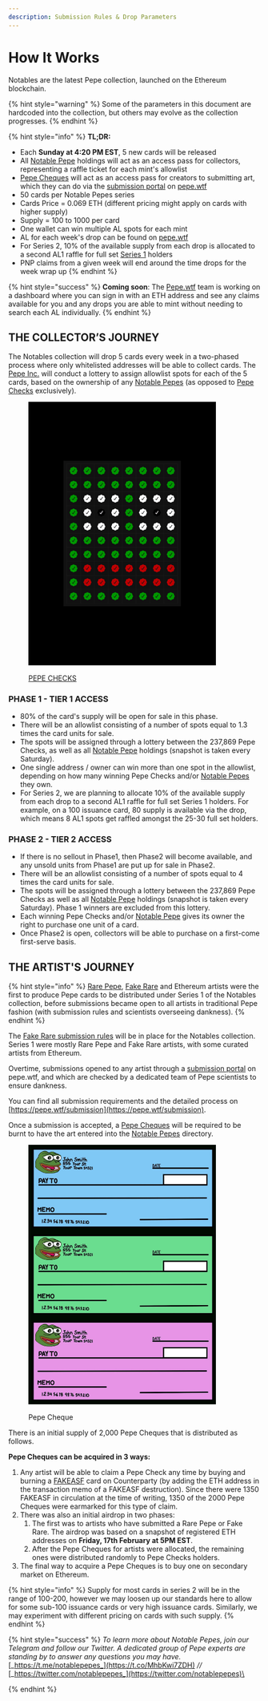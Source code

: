 ```yaml
---
description: Submission Rules & Drop Parameters
---
```


# How It Works

Notables are the latest Pepe collection, launched on the Ethereum blockchain.

{% hint style="warning" %}
Some of the parameters in this document are hardcoded into the collection, but others may evolve as the collection progresses.
{% endhint %}

{% hint style="info" %}
**TL;DR:**

* Each **Sunday at 4:20 PM EST**, 5 new cards will be released
* All [Notable Pepe](https://pepe.wtf/collection/notable-pepes) holdings will act as an access pass for collectors, representing a raffle ticket for each mint's allowlist
* [Pepe Cheques](https://pepe.wtf/asset/Pepe-Cheques) will act as an access pass for creators to submitting art, which they can do via the [submission portal](https://pepe.wtf/submission) on [pepe.wtf](../pepe.wtf.md)
* 50 cards per Notable Pepes series
* Cards Price = 0.069 ETH (different pricing might apply on cards with higher supply)
* Supply = 100 to 1000 per card
* One wallet can win multiple AL spots for each mint
* AL for each week's drop can be found on [pepe.wtf](../pepe.wtf.md)
* For Series 2, 10% of the available supply from each drop is allocated to a second AL1 raffle for full set [Series 1](https://pepe.wtf/collection/notable-pepes) holders
* PNP claims from a given week will end around the time drops for the week wrap up
{% endhint %}

{% hint style="success" %}
**Coming soon**: The [Pepe.wtf](../pepe.wtf.md) team is working on a dashboard where you can sign in with an ETH address and see any claims available for you and any drops you are able to mint without needing to search each AL individually.
{% endhint %}

## THE COLLECTOR’S JOURNEY

The Notables collection will drop 5 cards every week in a two-phased process where only whitelisted addresses will be able to collect cards. The [Pepe Inc.](../pepe-inc..md) will conduct a lottery to assign allowlist spots for each of the 5 cards, based on the ownership of any [Notable Pepes](https://pepe.wtf/collection/notable-pepes) (as opposed to [Pepe Checks](https://pepe.wtf/asset/Pepe-Checks) exclusively).

<figure><img src="../../.gitbook/assets/CHECKS.png" alt="" width="375"><figcaption><p><a href="https://pepe.wtf/asset/CHECKS">PEPE CHECKS</a></p></figcaption></figure>

### PHASE 1 - TIER 1 ACCESS

* 80% of the card's supply will be open for sale in this phase.
* There will be an allowlist consisting of a number of spots equal to 1.3 times the card units for sale.
* The spots will be assigned through a lottery between the 237,869 Pepe Checks, as well as all [Notable Pepe](https://pepe.wtf/collection/notable-pepes) holdings (snapshot is taken every Saturday).
* One single address / owner can win more than one spot in the allowlist, depending on how many winning Pepe Checks and/or [Notable Pepes](https://pepe.wtf/collection/notable-pepes) they own.&#x20;
* For Series 2, we are planning to allocate 10% of the available supply from each drop to a second AL1 raffle for full set Series 1 holders. For example, on a 100 issuance card, 80 supply is available via the drop, which means 8 AL1 spots get raffled amongst the 25-30 full set holders.&#x20;

### PHASE 2 - TIER 2 ACCESS

* If there is no sellout in Phase1, then Phase2 will become available, and any unsold units from Phase1 are put up for sale in Phase2.
* There will be an allowlist consisting of a number of spots equal to 4 times the card units for sale.
* The spots will be assigned through a lottery between the 237,869 Pepe Checks as well as all [Notable Pepe](https://pepe.wtf/collection/notable-pepes) holdings (snapshot is taken every Saturday). Phase 1 winners are excluded from this lottery.
* Each winning Pepe Checks and/or [Notable Pepe](https://pepe.wtf/collection/notable-pepes) gives its owner the right to purchase one unit of a card.
* Once Phase2 is open, collectors will be able to purchase on a first-come first-serve basis.

## THE ARTIST'S JOURNEY

{% hint style="info" %}
[Rare Pepe](../../chapter-2-the-rare-pepe-project/the-rare-pepe-blockchain-project/), [Fake Rare](../../chapter-2-the-rare-pepe-project/fake-rares-and-dank-rares/fake-rare-artists.md) and Ethereum artists were the first to produce Pepe cards to be distributed under Series 1 of the Notables collection, before submissions became open to all artists in traditional Pepe fashion (with submission rules and scientists overseeing dankness).
{% endhint %}

The [Fake Rare submission rules](../../chapter-2-the-rare-pepe-project/fake-rares-and-dank-rares/fake-rares-submission-rules.md) will be in place for the Notables collection. Series 1 were mostly Rare Pepe and Fake Rare artists, with some curated artists from Ethereum.

Overtime, submissions opened to any artist through a [submission portal](https://pepe.wtf/submission) on pepe.wtf, and which are checked by a dedicated team of Pepe scientists to ensure dankness.

You can find all submission requirements and the detailed process on [https://pepe.wtf/submission](https://pepe.wtf/submission).

Once a submission is accepted, a [Pepe Cheques](https://pepe.wtf/asset/Pepe-Cheques) will be required to be burnt to have the art entered into the [Notable Pepes](https://pepe.wtf/collection/notable-pepes) directory.

<figure><img src="../../.gitbook/assets/Pepe Cheques-3.jpeg" alt="" width="375"><figcaption><p>Pepe Cheque</p></figcaption></figure>

There is an initial supply of 2,000 Pepe Cheques that is distributed as follows.

**Pepe Cheques can be acquired in 3 ways:**

1. Any artist will be able to claim a Pepe Check any time by buying and burning a [FAKEASF](https://pepe.wtf/asset/FAKEASF) card on Counterparty (by adding the ETH address in the transaction memo of a FAKEASF destruction). Since there were 1350 FAKEASF in circulation at the time of writing, 1350 of the 2000 Pepe Cheques were earmarked for this type of claim.
2. There was also an initial airdrop in two phases:
   1. The first was to artists who have submitted a Rare Pepe or Fake Rare. The airdrop was based on a snapshot of registered ETH addresses on **Friday, 17th February at 5PM EST**.
   2. After the Pepe Cheques for artists were allocated, the remaining ones were distributed randomly to Pepe Checks holders.
3. The final way to acquire a Pepe Cheques is to buy one on secondary market on Ethereum.

{% hint style="info" %}
Supply for most cards in series 2 will be in the range of 100-200, however we may loosen up our standards here to allow for some sub-100 issuance cards or very high issuance cards. Similarly, we may experiment with different pricing on cards with such supply.
{% endhint %}

{% hint style="success" %}
_To learn more about Notable Pepes, join our Telegram and follow our Twitter. A dedicated group of Pepe experts are standing by to answer any questions you may have._ [_https://t.me/notablepepes_](https://t.co/MhbKwi7ZDH) _//_ [_https://twitter.com/notablepepes_](https://twitter.com/notablepepes)\

{% endhint %}
